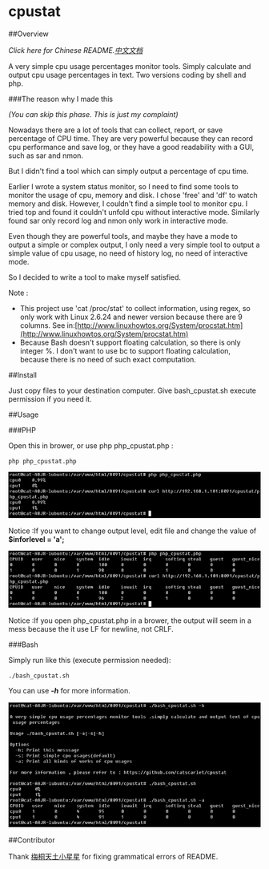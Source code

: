 # cpustat
##Overview

_Click here for Chinese README.[中文文档](https://github.com/catscarlet/cpustat/blob/master/README_zh-cn.md)_

A very simple cpu usage percentages monitor tools. Simply calculate and output cpu usage percentages in text. Two versions coding by shell and php.

###The reason why I made this

_(You can skip this phase. This is just my complaint)_

Nowadays there are a lot of tools that can collect, report, or save percentage of CPU time. They are very powerful because they can record cpu performance and save log, or they have a good readability with a GUI, such as sar and nmon.

But I didn't find a tool which can simply output a percentage of cpu time.

Earlier I wrote a system status monitor, so I need to find some tools to monitor the usage of cpu, memory and disk. I chose 'free' and 'df' to watch memory and disk. However, I couldn't find a simple tool to monitor cpu. I tried top and found it couldn't unfold cpu without interactive mode. Similarly found sar only record log and nmon only work in interactive mode.

Even though they are powerful tools, and maybe they have a mode to output a simple or complex output, I only need a very simple tool to output a simple value of cpu usage, no need of history log, no need of interactive mode.

So I decided to write a tool to make myself satisfied.

Note :
- This project use 'cat /proc/stat' to collect information, using regex, so only work with Linux 2.6.24 and newer version because there are 9 columns. See in:[http://www.linuxhowtos.org/System/procstat.htm](http://www.linuxhowtos.org/System/procstat.htm)
- Because Bash doesn't support floating calculation, so there is only integer %. I don't want to use bc to support floating calculation, because there is no need of such exact computation.

##Install

Just copy files to your destination computer. Give bash_cpustat.sh execute permission if you need it.

##Usage

###PHP

Open this in brower, or use php php_cpustat.php :

```
php php_cpustat.php
```

![php_cpustat.php level=s](https://raw.githubusercontent.com/catscarlet/cpustat/master/snapshot/php_cpustat_s.png)

Notice :If you want to change output level, edit file and change the value of **$inforlevel = 'a';**

![php_cpustat.php level=a](https://raw.githubusercontent.com/catscarlet/cpustat/master/snapshot/php_cpustat_a.png)

Notice :If you open php_cpustat.php in a brower, the output will seem in a mess because the it use LF for newline, not CRLF.

###Bash

Simply run like this (execute permission needed):

```
./bash_cpustat.sh
```

You can use **_-h_** for more information.

![bash_cpustat.sh](https://raw.githubusercontent.com/catscarlet/cpustat/master/snapshot/bash_cpustat.png)

##Contributor

Thank [梅桐天土小星星](http://weibo.com/p/1005051861229632) for fixing grammatical errors of README.
